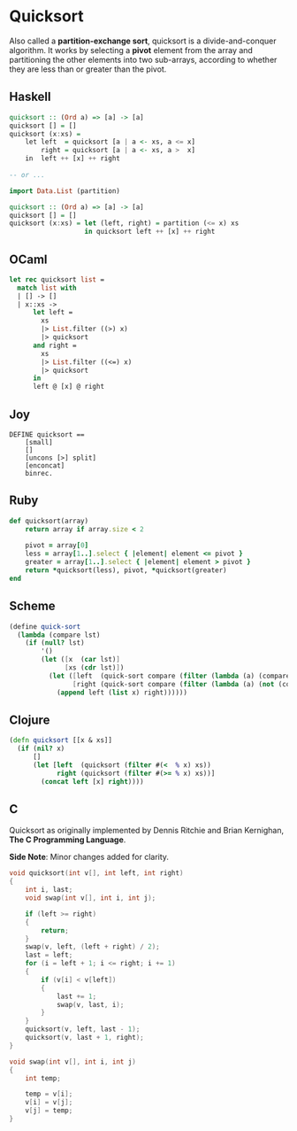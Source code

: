# Quicksort

Also called a **partition-exchange sort**, quicksort is a divide-and-conquer algorithm. 
It works by selecting a **pivot** element from the array and partitioning the other elements 
into two sub-arrays, according to whether they are less than or greater than the pivot.

## Haskell

```haskell
quicksort :: (Ord a) => [a] -> [a]    
quicksort [] = []    
quicksort (x:xs) =     
    let left  = quicksort [a | a <- xs, a <= x]  
        right = quicksort [a | a <- xs, a >  x]   
    in  left ++ [x] ++ right 
    
-- or ...

import Data.List (partition)

quicksort :: (Ord a) => [a] -> [a]    
quicksort [] = []
quicksort (x:xs) = let (left, right) = partition (<= x) xs
                   in quicksort left ++ [x] ++ right
```

## OCaml

```ocaml
let rec quicksort list =
  match list with
  | [] -> []
  | x::xs -> 
      let left = 
        xs 
        |> List.filter ((>) x) 
        |> quicksort
      and right = 
        xs 
        |> List.filter ((<=) x) 
        |> quicksort
      in 
      left @ [x] @ right
```

## Joy

```joy
DEFINE quicksort ==
    [small]
    []
    [uncons [>] split]
    [enconcat]
    binrec.
```

## Ruby

```ruby
def quicksort(array)
    return array if array.size < 2
  
    pivot = array[0]
    less = array[1..].select { |element| element <= pivot }
    greater = array[1..].select { |element| element > pivot }
    return *quicksort(less), pivot, *quicksort(greater)
end
```

## Scheme

```scheme
(define quick-sort
  (lambda (compare lst)
    (if (null? lst)
        '()
        (let ([x  (car lst)]
              [xs (cdr lst)])
          (let ([left  (quick-sort compare (filter (lambda (a) (compare a x)) xs))]
                [right (quick-sort compare (filter (lambda (a) (not (compare a x))) xs))])
            (append left (list x) right))))))
```

## Clojure

```clojure
(defn quicksort [[x & xs]]
  (if (nil? x)
      []
      (let [left  (quicksort (filter #(<  % x) xs))
            right (quicksort (filter #(>= % x) xs))]
        (concat left [x] right))))
```

## C

Quicksort as originally implemented by Dennis Ritchie and Brian Kernighan, **The C Programming Language**.

**Side Note**: Minor changes added for clarity.

```c
void quicksort(int v[], int left, int right)
{
    int i, last;
    void swap(int v[], int i, int j);

    if (left >= right)
    {
        return;
    }
    swap(v, left, (left + right) / 2);
    last = left;
    for (i = left + 1; i <= right; i += 1)
    {
        if (v[i] < v[left])
        {
            last += 1;
            swap(v, last, i);
        }
    }
    quicksort(v, left, last - 1);
    quicksort(v, last + 1, right);
}

void swap(int v[], int i, int j)
{
    int temp;

    temp = v[i];
    v[i] = v[j];
    v[j] = temp;
}
```
